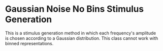 # Gaussian Noise No Bins Stimulus Generation

This is a stimulus generation method in which each frequency's amplitude is chosen according to a Gaussian distribution. This class cannot work with binned representations.